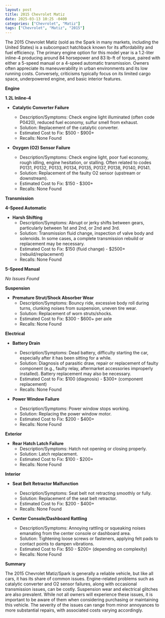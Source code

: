 ```yaml
---
layout: post
title: 2015 Chevrolet Matiz
date: 2025-03-13 10:25 -0400
categories: ["Chevrolet", "Matiz"]
tags: ["Chevrolet", "Matiz", "2015"]
---
```

The 2015 Chevrolet Matiz (sold as the Spark in many markets, including the United States) is a subcompact hatchback known for its affordability and fuel efficiency. The primary engine option for this model year is a 1.2-liter inline-4 producing around 84 horsepower and 83 lb-ft of torque, paired with either a 5-speed manual or a 4-speed automatic transmission. Owners often appreciate its maneuverability in urban environments and its low running costs. Conversely, criticisms typically focus on its limited cargo space, underpowered engine, and basic interior features.

**Engine**

**1.2L Inline-4**

*   **Catalytic Converter Failure**
    *   Description/Symptoms: Check engine light illuminated (often code P0420), reduced fuel economy, sulfur smell from exhaust.
    *   Solution: Replacement of the catalytic converter.
    *   Estimated Cost to Fix: $500 - $900+
    *   Recalls: None Found

*   **Oxygen (O2) Sensor Failure**
    *   Description/Symptoms: Check engine light, poor fuel economy, rough idling, engine hesitation, or stalling. Often related to codes P0131, P0132, P0133, P0134, P0135, P0137, P0138, P0140, P0141.
    *   Solution: Replacement of the faulty O2 sensor (upstream or downstream).
    *   Estimated Cost to Fix: $150 - $300+
    *   Recalls: None Found

**Transmission**

**4-Speed Automatic**

*   **Harsh Shifting**
    *   Description/Symptoms: Abrupt or jerky shifts between gears, particularly between 1st and 2nd, or 2nd and 3rd.
    *   Solution: Transmission fluid change, inspection of valve body and solenoids. In some cases, a complete transmission rebuild or replacement may be necessary.
    *   Estimated Cost to Fix: $150 (fluid change) - $2500+ (rebuild/replacement)
    *   Recalls: None Found

**5-Speed Manual**

*No Issues Found*

**Suspension**

*   **Premature Strut/Shock Absorber Wear**
    *   Description/Symptoms: Bouncy ride, excessive body roll during turns, clunking noises from suspension, uneven tire wear.
    *   Solution: Replacement of worn struts/shocks.
    *   Estimated Cost to Fix: $300 - $600+ per axle
    *   Recalls: None Found

**Electrical**

*   **Battery Drain**
    *   Description/Symptoms: Dead battery, difficulty starting the car, especially after it has been sitting for a while.
    *   Solution: Diagnosis of parasitic draw, repair or replacement of faulty component (e.g., faulty relay, aftermarket accessories improperly installed). Battery replacement may also be necessary.
    *   Estimated Cost to Fix: $100 (diagnosis) - $300+ (component replacement)
    *   Recalls: None Found

*   **Power Window Failure**
    *   Description/Symptoms: Power window stops working.
    *   Solution: Replacing the power window motor.
    *   Estimated Cost to Fix: $200 - $400+
    *   Recalls: None Found

**Exterior**

*   **Rear Hatch Latch Failure**
    *   Description/Symptoms: Hatch not opening or closing properly.
    *   Solution: Latch replacement.
    *   Estimated Cost to Fix: $100 - $200+
    *   Recalls: None Found

**Interior**

*   **Seat Belt Retractor Malfunction**
    *   Description/Symptoms: Seat belt not retracting smoothly or fully.
    *   Solution: Replacement of the seat belt retractor.
    *   Estimated Cost to Fix: $200 - $400+
    *   Recalls: None Found

*   **Center Console/Dashboard Rattling**
    *   Description/Symptoms: Annoying rattling or squeaking noises emanating from the center console or dashboard area.
    *   Solution: Tightening loose screws or fasteners, applying felt pads to contact points to dampen vibrations.
    *   Estimated Cost to Fix: $50 - $200+ (depending on complexity)
    *   Recalls: None Found

**Summary**

The 2015 Chevrolet Matiz/Spark is generally a reliable vehicle, but like all cars, it has its share of common issues. Engine-related problems such as catalytic converter and O2 sensor failures, along with occasional transmission issues, can be costly. Suspension wear and electrical glitches are also prevalent. While not all owners will experience these issues, it is important to be aware of them when considering purchasing or maintaining this vehicle. The severity of the issues can range from minor annoyances to more substantial repairs, with associated costs varying accordingly.

